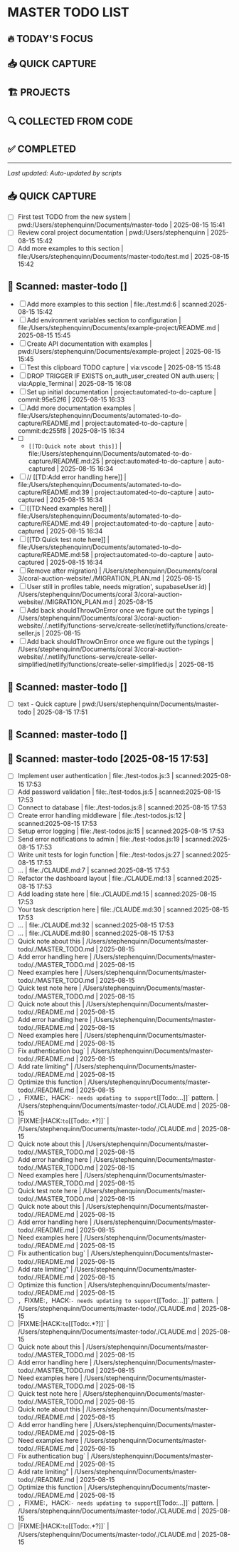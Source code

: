 # MASTER TODO LIST

## 🔥 TODAY'S FOCUS

## 📥 QUICK CAPTURE
<!-- All quick todos land here first -->

## 🏗️ PROJECTS
<!-- Organized by project -->

## 🔍 COLLECTED FROM CODE
<!-- Auto-scanned TODO comments -->

## ✅ COMPLETED
<!-- Archived completed items -->

---
*Last updated: Auto-updated by scripts*

## 📥 QUICK CAPTURE
- [ ] First test TODO from the new system | pwd:/Users/stephenquinn/Documents/master-todo | 2025-08-15 15:41
- [ ] Review coral project documentation | pwd:/Users/stephenquinn | 2025-08-15 15:42
- [ ] Add more examples to this section | file:/Users/stephenquinn/Documents/master-todo/test.md | 2025-08-15 15:42

## 📂 Scanned: master-todo []

- [ ] Add more examples to this section | file:./test.md:6 | scanned:2025-08-15 15:42
- [ ] Add environment variables section to configuration | file:/Users/stephenquinn/Documents/example-project/README.md | 2025-08-15 15:45
- [ ] Create API documentation with examples | pwd:/Users/stephenquinn/Documents/example-project | 2025-08-15 15:45
- [ ] Test this clipboard TODO capture | via:vscode | 2025-08-15 15:48
- [ ] DROP TRIGGER IF EXISTS on_auth_user_created ON auth.users; | via:Apple_Terminal | 2025-08-15 16:08
- [ ] Set up initial documentation | project:automated-to-do-capture | commit:95e52f6 | 2025-08-15 16:33
- [ ] Add more documentation examples | file:/Users/stephenquinn/Documents/automated-to-do-capture/README.md | project:automated-to-do-capture | commit:dc255f8 | 2025-08-15 16:34
- [ ] - `[[TD:Quick note about this]]` | file:/Users/stephenquinn/Documents/automated-to-do-capture/README.md:25 | project:automated-to-do-capture | auto-captured | 2025-08-15 16:34
- [ ] // [[TD:Add error handling here]] | file:/Users/stephenquinn/Documents/automated-to-do-capture/README.md:39 | project:automated-to-do-capture | auto-captured | 2025-08-15 16:34
- [ ] [[TD:Need examples here]] | file:/Users/stephenquinn/Documents/automated-to-do-capture/README.md:49 | project:automated-to-do-capture | auto-captured | 2025-08-15 16:34
- [ ] [[TD:Quick test note here]] | file:/Users/stephenquinn/Documents/automated-to-do-capture/README.md:58 | project:automated-to-do-capture | auto-captured | 2025-08-15 16:34
- [ ] Remove after migration) | /Users/stephenquinn/Documents/coral 3/coral-auction-website/./MIGRATION_PLAN.md | 2025-08-15
- [ ] User still in profiles table, needs migration', supabaseUser.id) | /Users/stephenquinn/Documents/coral 3/coral-auction-website/./MIGRATION_PLAN.md | 2025-08-15
- [ ] Add back shouldThrowOnError once we figure out the typings | /Users/stephenquinn/Documents/coral 3/coral-auction-website/./.netlify/functions-serve/create-seller/netlify/functions/create-seller.js | 2025-08-15
- [ ] Add back shouldThrowOnError once we figure out the typings | /Users/stephenquinn/Documents/coral 3/coral-auction-website/./.netlify/functions-serve/create-seller-simplified/netlify/functions/create-seller-simplified.js | 2025-08-15

## 📂 Scanned: master-todo []

- [ ] text - Quick capture | pwd:/Users/stephenquinn/Documents/master-todo | 2025-08-15 17:51

## 📂 Scanned: master-todo []


## 📂 Scanned: master-todo [2025-08-15 17:53]

- [ ] Implement user authentication | file:./test-todos.js:3 | scanned:2025-08-15 17:53
- [ ] Add password validation | file:./test-todos.js:5 | scanned:2025-08-15 17:53
- [ ] Connect to database | file:./test-todos.js:8 | scanned:2025-08-15 17:53
- [ ] Create error handling middleware | file:./test-todos.js:12 | scanned:2025-08-15 17:53
- [ ] Setup error logging | file:./test-todos.js:15 | scanned:2025-08-15 17:53
- [ ] Send error notifications to admin | file:./test-todos.js:19 | scanned:2025-08-15 17:53
- [ ] Write unit tests for login function | file:./test-todos.js:27 | scanned:2025-08-15 17:53
- [ ] ... | file:./CLAUDE.md:7 | scanned:2025-08-15 17:53
- [ ] Refactor the dashboard layout | file:./CLAUDE.md:13 | scanned:2025-08-15 17:53
- [ ] Add loading state here | file:./CLAUDE.md:15 | scanned:2025-08-15 17:53
- [ ] Your task description here | file:./CLAUDE.md:30 | scanned:2025-08-15 17:53
- [ ] ... | file:./CLAUDE.md:32 | scanned:2025-08-15 17:53
- [ ] ... | file:./CLAUDE.md:80 | scanned:2025-08-15 17:53
- [ ] Quick note about this | /Users/stephenquinn/Documents/master-todo/./MASTER_TODO.md | 2025-08-15
- [ ] Add error handling here | /Users/stephenquinn/Documents/master-todo/./MASTER_TODO.md | 2025-08-15
- [ ] Need examples here | /Users/stephenquinn/Documents/master-todo/./MASTER_TODO.md | 2025-08-15
- [ ] Quick test note here | /Users/stephenquinn/Documents/master-todo/./MASTER_TODO.md | 2025-08-15
- [ ] Quick note about this | /Users/stephenquinn/Documents/master-todo/./README.md | 2025-08-15
- [ ] Add error handling here | /Users/stephenquinn/Documents/master-todo/./README.md | 2025-08-15
- [ ] Need examples here | /Users/stephenquinn/Documents/master-todo/./README.md | 2025-08-15
- [ ] Fix authentication bug` | /Users/stephenquinn/Documents/master-todo/./README.md | 2025-08-15
- [ ] Add rate limiting" | /Users/stephenquinn/Documents/master-todo/./README.md | 2025-08-15
- [ ] Optimize this function | /Users/stephenquinn/Documents/master-todo/./README.md | 2025-08-15
- [ ] `, `FIXME:`, `HACK:` - needs updating to support `[[Todo:...]]` pattern. | /Users/stephenquinn/Documents/master-todo/./CLAUDE.md | 2025-08-15
- [ ] |FIXME:|HACK:` to `[[Todo:.*?]]` | /Users/stephenquinn/Documents/master-todo/./CLAUDE.md | 2025-08-15
- [ ] Quick note about this | /Users/stephenquinn/Documents/master-todo/./MASTER_TODO.md | 2025-08-15
- [ ] Add error handling here | /Users/stephenquinn/Documents/master-todo/./MASTER_TODO.md | 2025-08-15
- [ ] Need examples here | /Users/stephenquinn/Documents/master-todo/./MASTER_TODO.md | 2025-08-15
- [ ] Quick test note here | /Users/stephenquinn/Documents/master-todo/./MASTER_TODO.md | 2025-08-15
- [ ] Quick note about this | /Users/stephenquinn/Documents/master-todo/./README.md | 2025-08-15
- [ ] Add error handling here | /Users/stephenquinn/Documents/master-todo/./README.md | 2025-08-15
- [ ] Need examples here | /Users/stephenquinn/Documents/master-todo/./README.md | 2025-08-15
- [ ] Fix authentication bug` | /Users/stephenquinn/Documents/master-todo/./README.md | 2025-08-15
- [ ] Add rate limiting" | /Users/stephenquinn/Documents/master-todo/./README.md | 2025-08-15
- [ ] Optimize this function | /Users/stephenquinn/Documents/master-todo/./README.md | 2025-08-15
- [ ] `, `FIXME:`, `HACK:` - needs updating to support `[[Todo:...]]` pattern. | /Users/stephenquinn/Documents/master-todo/./CLAUDE.md | 2025-08-15
- [ ] |FIXME:|HACK:` to `[[Todo:.*?]]` | /Users/stephenquinn/Documents/master-todo/./CLAUDE.md | 2025-08-15
- [ ] Quick note about this | /Users/stephenquinn/Documents/master-todo/./MASTER_TODO.md | 2025-08-15
- [ ] Add error handling here | /Users/stephenquinn/Documents/master-todo/./MASTER_TODO.md | 2025-08-15
- [ ] Need examples here | /Users/stephenquinn/Documents/master-todo/./MASTER_TODO.md | 2025-08-15
- [ ] Quick test note here | /Users/stephenquinn/Documents/master-todo/./MASTER_TODO.md | 2025-08-15
- [ ] Quick note about this | /Users/stephenquinn/Documents/master-todo/./README.md | 2025-08-15
- [ ] Add error handling here | /Users/stephenquinn/Documents/master-todo/./README.md | 2025-08-15
- [ ] Need examples here | /Users/stephenquinn/Documents/master-todo/./README.md | 2025-08-15
- [ ] Fix authentication bug` | /Users/stephenquinn/Documents/master-todo/./README.md | 2025-08-15
- [ ] Add rate limiting" | /Users/stephenquinn/Documents/master-todo/./README.md | 2025-08-15
- [ ] Optimize this function | /Users/stephenquinn/Documents/master-todo/./README.md | 2025-08-15
- [ ] `, `FIXME:`, `HACK:` - needs updating to support `[[Todo:...]]` pattern. | /Users/stephenquinn/Documents/master-todo/./CLAUDE.md | 2025-08-15
- [ ] |FIXME:|HACK:` to `[[Todo:.*?]]` | /Users/stephenquinn/Documents/master-todo/./CLAUDE.md | 2025-08-15
